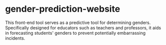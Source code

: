 # gender-prediction-website
This front-end tool serves as a predictive tool for determining genders. Specifically designed for educators such as teachers and professors, it aids in forecasting students' genders to prevent potentially embarrassing incidents.

